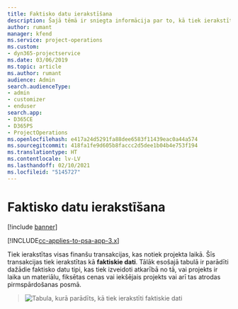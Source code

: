 ```yaml
---
title: Faktisko datu ierakstīšana
description: Šajā tēmā ir sniegta informācija par to, kā tiek ierakstīti faktiskie dati.
author: rumant
manager: kfend
ms.service: project-operations
ms.custom:
- dyn365-projectservice
ms.date: 03/06/2019
ms.topic: article
ms.author: rumant
audience: Admin
search.audienceType:
- admin
- customizer
- enduser
search.app:
- D365CE
- D365PS
- ProjectOperations
ms.openlocfilehash: e417a24d5291fa88dee6583f11439eac0a44a574
ms.sourcegitcommit: 418fa1fe9d605b8faccc2d5dee1b04b4e753f194
ms.translationtype: HT
ms.contentlocale: lv-LV
ms.lasthandoff: 02/10/2021
ms.locfileid: "5145727"
---
```

# <a name="recording-actuals"></a>Faktisko datu ierakstīšana 

[!include [banner](../includes/psa-now-project-operations.md)]

[!INCLUDE[cc-applies-to-psa-app-3.x](../includes/cc-applies-to-psa-app-3x.md)]

Tiek ierakstītas visas finanšu transakcijas, kas notiek projekta laikā. Šīs transakcijas tiek ierakstītas kā **faktiskie dati**. Tālāk esošajā tabulā ir parādīti dažādie faktisko datu tipi, kas tiek izveidoti atkarībā no tā, vai projekts ir laika un materiālu, fiksētas cenas vai iekšējais projekts vai arī tas atrodas pirmspārdošanas posmā.

> ![Tabula, kurā parādīts, kā tiek ierakstīti faktiskie dati](media/advanced-table2.png)
